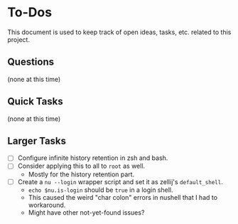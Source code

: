 # To-Dos

This document is used to keep track of open ideas, tasks, etc. related to this project.

## Questions

(none at this time)

## Quick Tasks

(none at this time)

## Larger Tasks

- [ ] Configure infinite history retention in zsh and bash.
- [ ] Consider applying this to all to `root` as well.
    - Mostly for the history retention part.
- [ ] Create a `nu --login` wrapper script and set it as zellij's `default_shell`.
    - `echo $nu.is-login` should be `true` in a login shell.
    - This caused the weird "char colon" errors in nushell that I had to workaround.
    - Might have other not-yet-found issues?
